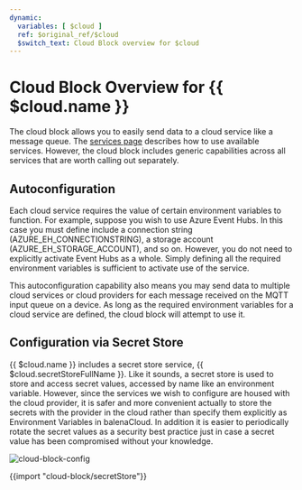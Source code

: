 ```yaml
---
dynamic:
  variables: [ $cloud ]
  ref: $original_ref/$cloud
  $switch_text: Cloud Block overview for $cloud
---
```

# Cloud Block Overview for {{ $cloud.name }}

The cloud block allows you to easily send data to a cloud service like a message queue. The [services page](cloud-block/aws) describes how to use available services. However, the cloud block includes generic capabilities across all services that are worth calling out separately.

## Autoconfiguration
Each cloud service requires the value of certain environment variables to function. For example, suppose you wish to use Azure Event Hubs. In this case you must define include a connection string (AZURE_EH_CONNECTIONSTRING), a storage account (AZURE_EH_STORAGE_ACCOUNT), and so on. However, you do not need to explicitly activate Event Hubs as a whole. Simply defining all the required environment variables is sufficient to activate use of the service.

This autoconfiguration capability also means you may send data to multiple cloud services or cloud providers for each message received on the MQTT input queue on a device. As long as the required environment variables for a cloud service are defined, the cloud block will attempt to use it.

## Configuration via Secret Store

{{ $cloud.name }} includes a secret store service, {{ $cloud.secretStoreFullName }}. Like it sounds, a secret store is used to store and access secret values, accessed by name like an environment variable. However, since the services we wish to configure are housed with the cloud provider, it is safer and more convenient actually to store the secrets with the provider in the cloud rather than specify them explicitly as Environment Variables in balenaCloud. In addition it is easier to periodically rotate the secret values as a security best practice just in case a secret value has been compromised without your knowledge.

![cloud-block-config](/img/integrations/cloud-block/cloud-block-configuration.png)

{{import "cloud-block/secretStore"}}
